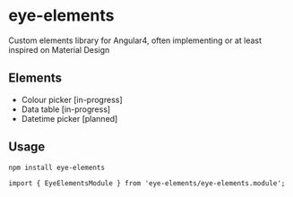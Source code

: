 # eye-elements
Custom elements library for Angular4, often implementing or at least inspired on Material Design

## Elements
* Colour picker 	[in-progress]
* Data table 		[in-progress]
* Datetime picker 	[planned]


## Usage

`npm install eye-elements`

`import { EyeElementsModule } from 'eye-elements/eye-elements.module';`

